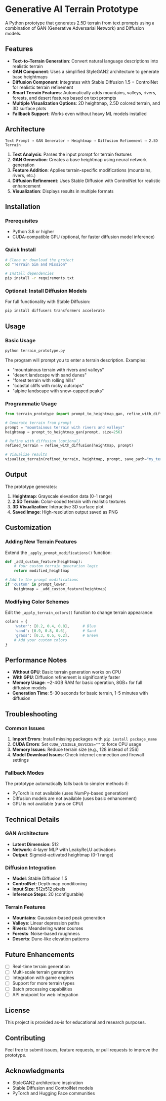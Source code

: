 # Generative AI Terrain Prototype

A Python prototype that generates 2.5D terrain from text prompts using a combination of GAN (Generative Adversarial Network) and Diffusion models.

## Features

- **Text-to-Terrain Generation**: Convert natural language descriptions into realistic terrain
- **GAN Component**: Uses a simplified StyleGAN2 architecture to generate base heightmaps
- **Diffusion Component**: Integrates with Stable Diffusion 1.5 + ControlNet for realistic terrain refinement
- **Smart Terrain Features**: Automatically adds mountains, valleys, rivers, forests, and desert features based on text prompts
- **Multiple Visualization Options**: 2D heightmap, 2.5D colored terrain, and 3D surface plots
- **Fallback Support**: Works even without heavy ML models installed

## Architecture

```
Text Prompt → GAN Generator → Heightmap → Diffusion Refinement → 2.5D Terrain
```

1. **Text Analysis**: Parses the input prompt for terrain features
2. **GAN Generation**: Creates a base heightmap using neural network generation
3. **Feature Addition**: Applies terrain-specific modifications (mountains, rivers, etc.)
4. **Diffusion Refinement**: Uses Stable Diffusion with ControlNet for realistic enhancement
5. **Visualization**: Displays results in multiple formats

## Installation

### Prerequisites

- Python 3.8 or higher
- CUDA-compatible GPU (optional, for faster diffusion model inference)

### Quick Install

```bash
# Clone or download the project
cd "Terrain Sim and Mission"

# Install dependencies
pip install -r requirements.txt
```

### Optional: Install Diffusion Models

For full functionality with Stable Diffusion:

```bash
pip install diffusers transformers accelerate
```

## Usage

### Basic Usage

```bash
python terrain_prototype.py
```

The program will prompt you to enter a terrain description. Examples:

- "mountainous terrain with rivers and valleys"
- "desert landscape with sand dunes"
- "forest terrain with rolling hills"
- "coastal cliffs with rocky outcrops"
- "alpine landscape with snow-capped peaks"

### Programmatic Usage

```python
from terrain_prototype import prompt_to_heightmap_gan, refine_with_diffusion, visualize_terrain

# Generate terrain from prompt
prompt = "mountainous terrain with rivers and valleys"
heightmap = prompt_to_heightmap_gan(prompt, size=256)

# Refine with diffusion (optional)
refined_terrain = refine_with_diffusion(heightmap, prompt)

# Visualize results
visualize_terrain(refined_terrain, heightmap, prompt, save_path="my_terrain.png")
```

## Output

The prototype generates:

1. **Heightmap**: Grayscale elevation data (0-1 range)
2. **2.5D Terrain**: Color-coded terrain with realistic textures
3. **3D Visualization**: Interactive 3D surface plot
4. **Saved Image**: High-resolution output saved as PNG

## Customization

### Adding New Terrain Features

Extend the `_apply_prompt_modifications()` function:

```python
def _add_custom_feature(heightmap):
    # Your custom terrain generation logic
    return modified_heightmap

# Add to the prompt modifications
if 'custom' in prompt_lower:
    heightmap = _add_custom_feature(heightmap)
```

### Modifying Color Schemes

Edit the `_apply_terrain_colors()` function to change terrain appearance:

```python
colors = {
    'water': [0.2, 0.4, 0.8],      # Blue
    'sand': [0.9, 0.8, 0.6],       # Sand
    'grass': [0.3, 0.6, 0.2],      # Green
    # Add your custom colors
}
```

## Performance Notes

- **Without GPU**: Basic terrain generation works on CPU
- **With GPU**: Diffusion refinement is significantly faster
- **Memory Usage**: ~2-4GB RAM for basic operation, 8GB+ for full diffusion models
- **Generation Time**: 5-30 seconds for basic terrain, 1-5 minutes with diffusion

## Troubleshooting

### Common Issues

1. **Import Errors**: Install missing packages with `pip install package_name`
2. **CUDA Errors**: Set `CUDA_VISIBLE_DEVICES=""` to force CPU usage
3. **Memory Issues**: Reduce terrain size (e.g., 128 instead of 256)
4. **Model Download Issues**: Check internet connection and firewall settings

### Fallback Modes

The prototype automatically falls back to simpler methods if:
- PyTorch is not available (uses NumPy-based generation)
- Diffusion models are not available (uses basic enhancement)
- GPU is not available (runs on CPU)

## Technical Details

### GAN Architecture

- **Latent Dimension**: 512
- **Network**: 4-layer MLP with LeakyReLU activations
- **Output**: Sigmoid-activated heightmap (0-1 range)

### Diffusion Integration

- **Model**: Stable Diffusion 1.5
- **ControlNet**: Depth map conditioning
- **Input Size**: 512x512 pixels
- **Inference Steps**: 20 (configurable)

### Terrain Features

- **Mountains**: Gaussian-based peak generation
- **Valleys**: Linear depression paths
- **Rivers**: Meandering water courses
- **Forests**: Noise-based roughness
- **Deserts**: Dune-like elevation patterns

## Future Enhancements

- [ ] Real-time terrain generation
- [ ] Multi-scale terrain generation
- [ ] Integration with game engines
- [ ] Support for more terrain types
- [ ] Batch processing capabilities
- [ ] API endpoint for web integration

## License

This project is provided as-is for educational and research purposes.

## Contributing

Feel free to submit issues, feature requests, or pull requests to improve the prototype.

## Acknowledgments

- StyleGAN2 architecture inspiration
- Stable Diffusion and ControlNet models
- PyTorch and Hugging Face communities
